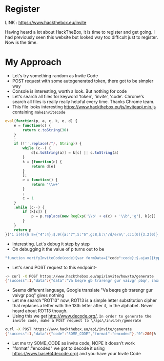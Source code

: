 # Register

LINK : https://www.hackthebox.eu/invite

Having heard a lot about HackTheBox, it is time to register and get going.
I had previously seen this website but looked way too difficult just to register. 
Now is the time.

# My Approach
- Let's try something random as Invite Code
- POST request with some autogenerated token, there got to be simpler way 
- Console is interesting, worth a look. But nothing for code
- Let's search all files for keyword 'token', 'invite', 'code'. Chrome's search all files is really really helpful every time. Thanks Chrome team. 
- This file looks interesting https://www.hackthebox.eu/js/inviteapi.min.js containing `makeInviteCode`
```javascript
eval(function(p, a, c, k, e, d) {
    e = function(c) {
        return c.toString(36)
    }
    ;
    if (!''.replace(/^/, String)) {
        while (c--) {
            d[c.toString(a)] = k[c] || c.toString(a)
        }
        k = [function(e) {
            return d[e]
        }
        ];
        e = function() {
            return '\\w+'
        }
        ;
        c = 1
    }
    ;while (c--) {
        if (k[c]) {
            p = p.replace(new RegExp('\\b' + e(c) + '\\b','g'), k[c])
        }
    }
    return p
}('1 i(4){h 8={"4":4};$.9({a:"7",5:"6",g:8,b:\'/d/e/n\',c:1(0){3.2(0)},f:1(0){3.2(0)}})}1 j(){$.9({a:"7",5:"6",b:\'/d/e/k/l/m\',c:1(0){3.2(0)},f:1(0){3.2(0)}})}', 24, 24, 'response|function|log|console|code|dataType|json|POST|formData|ajax|type|url|success|api|invite|error|data|var|verifyInviteCode|makeInviteCode|how|to|generate|verify'.split('|'), 0, {}))

```
- Interesting. Let's debug it step by step
- On debugging it the value of p turns out to be 

```javascript
"function verifyInviteCode(code){var formData={"code":code};$.ajax({type:"POST",dataType:"json",data:formData,url:'/api/invite/verify',success:function(response){console.log(response)},error:function(response){console.log(response)}})}function makeInviteCode(){$.ajax({type:"POST",dataType:"json",url:'/api/invite/how/to/generate',success:function(response){console.log(response)},error:function(response){console.log(response)}})}"
```


- Let's send POST request to this endpoint- 
```sh
-> curl -X POST https://www.hackthebox.eu/api/invite/how/to/generate
{"success":1,"data":{"data":"Va beqre gb trarengr gur vaivgr pbqr, znxr n CBFG erdhrfg gb \/ncv\/vaivgr\/trarengr","enctype":"ROT13"},"0":200}%
```
- Seems different language, Google translate "Va beqre gb trarengr gur vaivgr pbq" gives nothing 
- Let me search "ROT13" now, ROT13 is a simple letter substitution cipher that replaces a letter with the 13th letter after it, in the alphabet. Never heard about ROT13 though.
- Using this we get http://www.decode.org/, `In order to generate the invite code, make a POST request to \/api\/invite\/generate`

```sh
curl -X POST https://www.hackthebox.eu/api/invite/generate
{"success":1,"data":{"code":"SOME_CODE","format":"encoded"},"0":200}%
```
- Let me try SOME_CODE as invite code, NOPE it doesn't work
- "format":"encoded" we got to decode it using https://www.base64decode.org/ and you have your Invite Code


